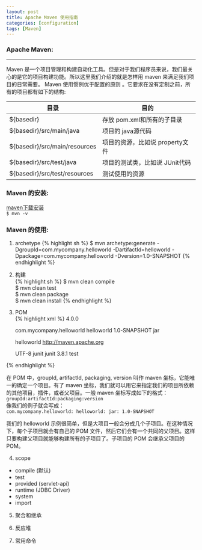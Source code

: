 ```yaml
---
layout: post
title: Apache Maven 使用指南
categories: [configuration]
tags: [Maven]
---
```


### Apache Maven:
-----------------
Maven 是一个项目管理和构建自动化工具。但是对于我们程序员来说，我们最关心的是它的项目构建功能。所以这里我们介绍的就是怎样用 maven 来满足我们项目的日常需要。
Maven 使用惯例优于配置的原则 。它要求在没有定制之前，所有的项目都有如下的结构:

|目录|目的|
|----|----|
|${basedir}|存放 pom.xml和所有的子目录|
|${basedir}/src/main/java|项目的 java源代码|
|${basedir}/src/main/resources|项目的资源，比如说 property文件|
|${basedir}/src/test/java|项目的测试类，比如说 JUnit代码|
|${basedir}/src/test/resources|测试使用的资源|

### Maven 的安装:
[maven下载安装](http://maven.apache.org/download.html)  
`$ mvn -v`

### Maven 的使用:
1. archetype 
{% highlight sh %}
$ mvn archetype:generate 
-DgroupId=com.mycompany.helloworld 
-DartifactId=helloworld 
-Dpackage=com.mycompany.helloworld 
-Dversion=1.0-SNAPSHOT
{% endhighlight %}

2. 构建  
{% highlight sh %}
$ mvn clean compile   
$ mvn clean test   
$ mvn clean package  
$ mvn clean install
{% endhighlight %}

3. POM  
{% highlight xml %}
<project xmlns="http://maven.apache.org/POM/4.0.0" xmlns:xsi="http://www.w3.org/2001/XMLSchema-instance"
     xsi:schemaLocation="http://maven.apache.org/POM/4.0.0 http://maven.apache.org/xsd/maven-4.0.0.xsd">
     <modelVersion>4.0.0</modelVersion> 

     <groupId>com.mycompany.helloworld</groupId> 
     <artifactId>helloworld</artifactId> 
     <version>1.0-SNAPSHOT</version> 
     <packaging>jar</packaging> 

     <name>helloworld</name> 
     <url>http://maven.apache.org</url> 

     <properties> 
       <project.build.sourceEncoding>UTF-8</project.build.sourceEncoding> 
     </properties> 

     <dependencies>
       <dependency> 
         <groupId>junit</groupId> 
         <artifactId>junit</artifactId> 
         <version>3.8.1</version> 
         <scope>test</scope> 
       </dependency> 
     </dependencies> 
    </project>
{% endhighlight %}

在 POM 中，groupId, artifactId, packaging, version 叫作 maven 坐标，它能唯一的确定一个项目。有了 maven 坐标，我们就可以用它来指定我们的项目所依赖的其他项目，插件，或者父项目。一般 maven 坐标写成如下的格式：  
`groupId:artifactId:packaging:version`  
像我们的例子就会写成：  
`com.mycompany.helloworld: helloworld: jar: 1.0-SNAPSHOT`  

我们的 helloworld 示例很简单，但是大项目一般会分成几个子项目。在这种情况下，每个子项目就会有自己的 POM 文件，然后它们会有一个共同的父项目。这样只要构建父项目就能够构建所有的子项目了。子项目的 POM 会继承父项目的 POM。

4. scope  
* compile (默认)
* test
* provided (servlet-api)
* runtime (JDBC Driver)
* system
* import

5. 聚合和继承

6. 反应堆  

7. 常用命令  

